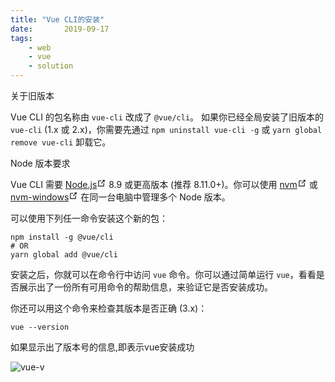 ```yaml
---
title: "Vue CLI的安装"
date:       2019-09-17
tags:
	- web
	- vue
	- solution
---
```


<div class="warning custom-block"><p class="custom-block-title">关于旧版本</p> <p>Vue CLI 的包名称由 <code>vue-cli</code> 改成了 <code>@vue/cli</code>。
如果你已经全局安装了旧版本的 <code>vue-cli</code> (1.x 或 2.x)，你需要先通过 <code>npm uninstall vue-cli -g</code> 或 <code>yarn global remove vue-cli</code> 卸载它。</p></div>

<div class="tip custom-block"><p class="custom-block-title">Node 版本要求</p> <p>Vue CLI 需要 <a href="https://nodejs.org/" target="_blank" rel="noopener noreferrer">Node.js<svg xmlns="http://www.w3.org/2000/svg" aria-hidden="true" x="0px" y="0px" viewBox="0 0 100 100" width="15" height="15" class="icon outbound"><path fill="currentColor" d="M18.8,85.1h56l0,0c2.2,0,4-1.8,4-4v-32h-8v28h-48v-48h28v-8h-32l0,0c-2.2,0-4,1.8-4,4v56C14.8,83.3,16.6,85.1,18.8,85.1z"></path> <polygon fill="currentColor" points="45.7,48.7 51.3,54.3 77.2,28.5 77.2,37.2 85.2,37.2 85.2,14.9 62.8,14.9 62.8,22.9 71.5,22.9"></polygon></svg></a> 8.9 或更高版本 (推荐 8.11.0+)。你可以使用 <a href="https://github.com/creationix/nvm" target="_blank" rel="noopener noreferrer">nvm<svg xmlns="http://www.w3.org/2000/svg" aria-hidden="true" x="0px" y="0px" viewBox="0 0 100 100" width="15" height="15" class="icon outbound"><path fill="currentColor" d="M18.8,85.1h56l0,0c2.2,0,4-1.8,4-4v-32h-8v28h-48v-48h28v-8h-32l0,0c-2.2,0-4,1.8-4,4v56C14.8,83.3,16.6,85.1,18.8,85.1z"></path> <polygon fill="currentColor" points="45.7,48.7 51.3,54.3 77.2,28.5 77.2,37.2 85.2,37.2 85.2,14.9 62.8,14.9 62.8,22.9 71.5,22.9"></polygon></svg></a> 或 <a href="https://github.com/coreybutler/nvm-windows" target="_blank" rel="noopener noreferrer">nvm-windows<svg xmlns="http://www.w3.org/2000/svg" aria-hidden="true" x="0px" y="0px" viewBox="0 0 100 100" width="15" height="15" class="icon outbound"><path fill="currentColor" d="M18.8,85.1h56l0,0c2.2,0,4-1.8,4-4v-32h-8v28h-48v-48h28v-8h-32l0,0c-2.2,0-4,1.8-4,4v56C14.8,83.3,16.6,85.1,18.8,85.1z"></path> <polygon fill="currentColor" points="45.7,48.7 51.3,54.3 77.2,28.5 77.2,37.2 85.2,37.2 85.2,14.9 62.8,14.9 62.8,22.9 71.5,22.9"></polygon></svg></a> 在同一台电脑中管理多个 Node 版本。</p></div>

<p>可以使用下列任一命令安装这个新的包：</p>

<div class="language-bash extra-class"><pre class="language-bash"><code><span class="token function">npm</span> <span class="token function">install</span> -g @vue/cli
<span class="token comment"># OR</span>
<span class="token function">yarn</span> global <span class="token function">add</span> @vue/cli
</code></pre></div>

<p>安装之后，你就可以在命令行中访问 <code>vue</code> 命令。你可以通过简单运行 <code>vue</code>，看看是否展示出了一份所有可用命令的帮助信息，来验证它是否安装成功。</p>

<p>你还可以用这个命令来检查其版本是否正确 (3.x)：</p>

<div class="language-bash extra-class"><pre class="language-bash"><code>vue --version
</code></pre></div>

如果显示出了版本号的信息,即表示vue安装成功

![vue-v](/img/posts/vue/vuejs3.png)


